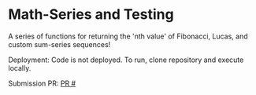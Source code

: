# Math-Series and Testing

A series of functions for returning the 'nth value' of Fibonacci, Lucas, and custom sum-series sequences!

Deployment: Code is not deployed. To run, clone repository and execute locally.

Submission PR: [PR #](http.cats)
